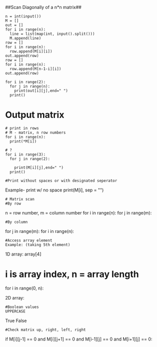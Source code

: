 ##Scan Diagonally of a n*n matrix##
```
n = int(input())
M = []
out = []
for i in range(n):
  line = list(map(int, input().split()))
  M.append(line)
row = []
for i in range(n):
  row.append(M[i][i])
out.append(row)
row = []
for i in range(n):
  row.append(M[n-1-i][i])
out.append(row)

for i in range(2):
  for j in range(n):
    print(out[i][j],end=" ")
  print()
```
# Output matrix
```
# print in rows
# M - matrix, n row numbers
for i in range(n):
  print(*M[i])

# ?
for i in range(3):
  for j in range(2):

    print(M[i][j],end=" ")
  print()

#Print without spaces or with designated seperator
```
Example- print w/ no space
print(M[i], sep = "")
```
# Matrix scan
#By row
```
n = row number, m = column number
for i in range(n):
    for j in range(m):
```
#By column
```
for j in range(m):
  for i in range(n):
```
#Access array element
Example: (taking 5th element)
```
1D array:
array[4]
# i is array index, n = array length
for  i  in range(0, n):

2D array:

```
#Boolean values
UPPERCASE
```
True
False
```
#Check matrix up, right, left, right
```
 if M[i][j-1] == 0 and M[i][j+1] == 0 and M[i-1][j] == 0 and M[i+1][j] == 0:
```
